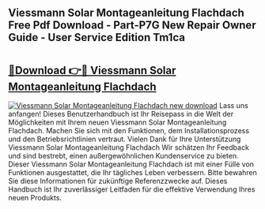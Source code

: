 ## Viessmann Solar Montageanleitung Flachdach Free Pdf Download - Part-P7G New Repair Owner Guide - User Service Edition Tm1ca

# <h2><a href="http://df7cc1l.blite.top/?on=Viessmann+Solar+Montageanleitung+Flachdach">🔗Download 👉🔴 Viessmann Solar Montageanleitung Flachdach</a></h2>

[![Viessmann Solar Montageanleitung Flachdach new download](https://i.imgur.com/lujVjoI.png)](http://df7cc1l.blite.top/?on=Viessmann+Solar+Montageanleitung+Flachdach)
Lass uns anfangen! Dieses Benutzerhandbuch ist Ihr Reisepass in die Welt der Möglichkeiten mit Ihrem neuen Viessmann Solar Montageanleitung Flachdach. Machen Sie sich mit den Funktionen, dem Installationsprozess und den Betriebsrichtlinien vertraut. Vielen Dank für Ihre Unterstützung Viessmann Solar Montageanleitung Flachdach Wir schätzen Ihr Feedback und sind bestrebt, einen außergewöhnlichen Kundenservice zu bieten. Dieser Viessmann Solar Montageanleitung Flachdach ist mit einer Fülle von Funktionen ausgestattet, die Ihr tägliches Leben verbessern. Bitte bewahren Sie diese Informationen für zukünftige Referenzzwecke auf. Dieses Handbuch ist Ihr zuverlässiger Leitfaden für die effektive Verwendung Ihres neuen Produkts.
